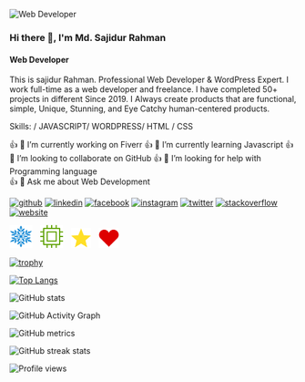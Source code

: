 ![Web Developer](https://content.invisioncic.com/u312729/monthly_2021_12/md_sajidur.jpg.fa5fc93e0a3492368a10fbcd225e5663.jpg)

### Hi there 👋, I'm Md. Sajidur Rahman
#### Web Developer

This is sajidur Rahman. Professional Web Developer & WordPress Expert. I work full-time as a web developer and freelance.
I have completed 50+ projects in different Since 2019.
I Always create products that are functional, simple, Unique, Stunning, and Eye Catchy human-centered products.

Skills: / JAVASCRIPT/ WORDPRESS/ HTML / CSS

👍 🔭 I’m currently working on Fiverr 
👍 🌱 I’m currently learning Javascript 
👍 👯 I’m looking to collaborate on GitHub 
👍 🤔 I’m looking for help with Programming language  
👍 💬 Ask me about Web Development 


[<img src='https://cdn.jsdelivr.net/npm/simple-icons@3.0.1/icons/github.svg' alt='github' height='40'>](https://github.com/TDSajid)  [<img src='https://cdn.jsdelivr.net/npm/simple-icons@3.0.1/icons/linkedin.svg' alt='linkedin' height='40'>](https://www.linkedin.com/in/tdsajid99/)  [<img src='https://cdn.jsdelivr.net/npm/simple-icons@3.0.1/icons/facebook.svg' alt='facebook' height='40'>](https://www.facebook.com/TDSajid99)  [<img src='https://cdn.jsdelivr.net/npm/simple-icons@3.0.1/icons/instagram.svg' alt='instagram' height='40'>](https://www.instagram.com/td_sajid99/)  [<img src='https://cdn.jsdelivr.net/npm/simple-icons@3.0.1/icons/twitter.svg' alt='twitter' height='40'>](https://twitter.com/TDSajid99)  [<img src='https://cdn.jsdelivr.net/npm/simple-icons@3.0.1/icons/stackoverflow.svg' alt='stackoverflow' height='40'>](https://stackoverflow.com/users/md-sajidur)  [<img src='https://cdn.jsdelivr.net/npm/simple-icons@3.0.1/icons/icloud.svg' alt='website' height='40'>](https://www.behance.net/TDSajid99)  

<a href='https://archiveprogram.github.com/'><img src='https://raw.githubusercontent.com/acervenky/animated-github-badges/master/assets/acbadge.gif' width='40' height='40'></a> <a href='https://docs.github.com/en/developers'><img src='https://raw.githubusercontent.com/acervenky/animated-github-badges/master/assets/devbadge.gif' width='40' height='40'></a> <a href='https://stars.github.com/'><img src='https://raw.githubusercontent.com/acervenky/animated-github-badges/master/assets/starbadge.gif' width='35' height='35'></a> <a href='https://docs.github.com/en/github/supporting-the-open-source-community-with-github-sponsors'><img src='https://raw.githubusercontent.com/acervenky/animated-github-badges/master/assets/sponsorbadge.gif' width='35' height='35'></a> 

[![trophy](https://github-profile-trophy.vercel.app/?username=TDSajid)](https://github.com/ryo-ma/github-profile-trophy)

[![Top Langs](https://github-readme-stats.vercel.app/api/top-langs/?username=TDSajid)](https://github.com/anuraghazra/github-readme-stats)

![GitHub stats](https://github-readme-stats.vercel.app/api?username=TDSajid&show_icons=true&count_private=true)  

![GitHub Activity Graph](https://activity-graph.herokuapp.com/graph?username=TDSajid)  

![GitHub metrics](https://metrics.lecoq.io/TDSajid)  

![GitHub streak stats](https://github-readme-streak-stats.herokuapp.com/?user=TDSajid)  

![Profile views](https://gpvc.arturio.dev/TDSajid)  
